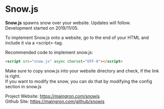 # Snow.js

**Snow.js** spawns snow over your website. Updates will follow.<br>
Development started on <time>2019/11/05</time>.


To implement Snow.js onto a website, go to the end of your HTML and include it via a \<script\>-tag.


Recommended code to implement snow.js:
```html
<script src="snow.js" async charset="UTF-8"></script>
```


Make sure to copy snow.js into your website directory and check, if the link is right.<br>
If you want to modify the snow, you can do that by modifying the config section in snow.js


Project Website: https://maingron.com/snowjs <br>
Github Site: https://maingron.com/github/snowjs